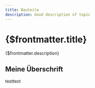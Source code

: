 ```yaml
---
title: Bauteile
description: Good description of topic
---
```


# {$frontmatter.title} 

{$frontmatter.description}
## Meine Überschrift
testtext

